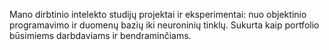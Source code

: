 Mano dirbtinio intelekto studijų projektai ir eksperimentai: nuo objektinio programavimo ir duomenų bazių iki neuroninių tinklų. Sukurta kaip portfolio būsimiems darbdaviams ir bendraminčiams.
